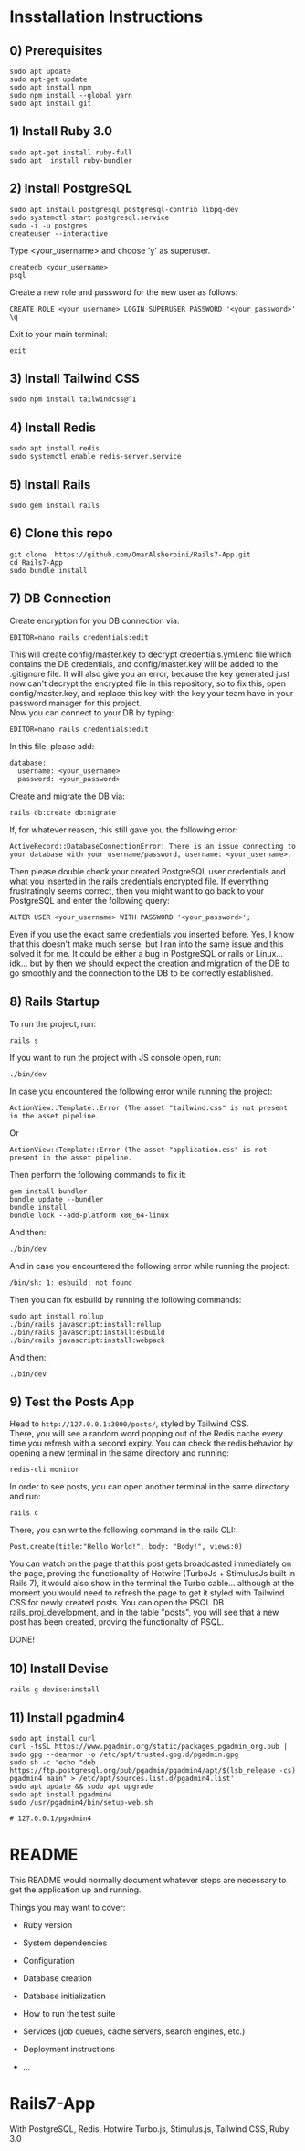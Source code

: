 # Insstallation Instructions

## 0) Prerequisites
```
sudo apt update
sudo apt-get update
sudo apt install npm
sudo npm install --global yarn
sudo apt install git
```

## 1) Install Ruby 3.0
```
sudo apt-get install ruby-full
sudo apt  install ruby-bundler
```
## 2) Install PostgreSQL
```
sudo apt install postgresql postgresql-contrib libpq-dev
sudo systemctl start postgresql.service
sudo -i -u postgres
createuser --interactive
```
Type <your_username> and choose 'y' as superuser. <br/>
```
createdb <your_username>
psql
```
Create a new role and password for the new user as follows:
```
CREATE ROLE <your_username> LOGIN SUPERUSER PASSWORD '<your_password>'
\q
```
Exit to your main terminal:
```
exit
```
## 3) Install Tailwind CSS
```
sudo npm install tailwindcss@^1
```
## 4) Install Redis
```
sudo apt install redis
sudo systemctl enable redis-server.service
```
## 5) Install Rails
```
sudo gem install rails
```

## 6) Clone this repo
```
git clone  https://github.com/OmarAlsherbini/Rails7-App.git
cd Rails7-App
sudo bundle install
```

## 7) DB Connection
Create encryption for you DB connection via:
```
EDITOR=nano rails credentials:edit
```
This will create config/master.key to decrypt credentials.yml.enc file which contains the DB credentials, and config/master.key will be added to the .gitignore file. It will also give you an error, because the key generated just now can't decrypt the encrypted file in this repository, so to fix this, open config/master.key, and replace this key with the key your team have in your password manager for this project. <br/>
Now you can connect to your DB by typing:
```
EDITOR=nano rails credentials:edit
```
In this file, please add:
```
database:
  username: <your_username>
  password: <your_password>
```
Create and migrate the DB via:
```
rails db:create db:migrate
```
If, for whatever reason, this still gave you the following error:
```
ActiveRecord::DatabaseConnectionError: There is an issue connecting to your database with your username/password, username: <your_username>.
```
Then please double check  your created PostgreSQL user credentials and what you inserted in the rails credentials encrypted file. If everything frustratingly seems correct, then you might want to go back to your PostgreSQL and enter the following query:
```
ALTER USER <your_username> WITH PASSWORD '<your_password>';
```
Even if you use the exact same credentials you inserted before. Yes, I know that this doesn't make much sense, but I ran into the same issue and this solved it for me. It could be either a bug in PostgreSQL or rails or Linux... idk... but by then we should expect the creation and migration of the DB to go smoothly and the connection to the DB to be correctly established.

## 8) Rails Startup
To run the project, run:
```
rails s
```
If you want to run the project with JS console open, run:
```
./bin/dev
```
In case you encountered the following error while running the project:

```
ActionView::Template::Error (The asset "tailwind.css" is not present in the asset pipeline.
```
Or
```
ActionView::Template::Error (The asset "application.css" is not present in the asset pipeline.
```
Then perform the following commands to fix it:
```
gem install bundler
bundle update --bundler
bundle install
bundle lock --add-platform x86_64-linux
```
And then:
```
./bin/dev
```
And in case you encountered the following error while running the project:
```
/bin/sh: 1: esbuild: not found
```
Then you can fix esbuild by running the following commands:
```
sudo apt install rollup
./bin/rails javascript:install:rollup
./bin/rails javascript:install:esbuild
./bin/rails javascript:install:webpack
```
And then:
```
./bin/dev
```
## 9) Test the Posts App
Head to ```http://127.0.0.1:3000/posts/```, styled by Tailwind CSS. <br/>
There, you will see a random word popping out of the Redis cache every time you refresh with a second expiry. You can check the redis behavior by opening a new terminal in the same directory and running:
```
redis-cli monitor
```
In order to see posts, you can open another terminal in the same directory and run:
```
rails c
```
There, you can write the following command in the rails CLI:
```
Post.create(title:"Hello World!", body: "Body!", views:0) 
```
You can watch on the page that this post gets broadcasted immediately on the page, proving the functionality of Hotwire (TurboJs + StimulusJs built in Rails 7), it would also show in the terminal the Turbo cable... although at the moment you would need to refresh the page to get it styled with Tailwind CSS for newly created posts. You can open the PSQL DB rails_proj_development, and in the table "posts", you will see that a new post has been created, proving the functionalty of PSQL.  <br/>

DONE!

## 10) Install Devise
```
rails g devise:install
```

## 11) Install pgadmin4
```
sudo apt install curl
curl -fsSL https://www.pgadmin.org/static/packages_pgadmin_org.pub | sudo gpg --dearmor -o /etc/apt/trusted.gpg.d/pgadmin.gpg
sudo sh -c 'echo "deb https://ftp.postgresql.org/pub/pgadmin/pgadmin4/apt/$(lsb_release -cs) pgadmin4 main" > /etc/apt/sources.list.d/pgadmin4.list'
sudo apt update && sudo apt upgrade
sudo apt install pgadmin4
sudo /usr/pgadmin4/bin/setup-web.sh

# 127.0.0.1/pgadmin4
```

# README

This README would normally document whatever steps are necessary to get the
application up and running.

Things you may want to cover:

* Ruby version

* System dependencies

* Configuration

* Database creation

* Database initialization

* How to run the test suite

* Services (job queues, cache servers, search engines, etc.)

* Deployment instructions

* ...

# Rails7-App
With PostgreSQL, Redis, Hotwire Turbo.js, Stimulus.js, Tailwind CSS, Ruby 3.0



